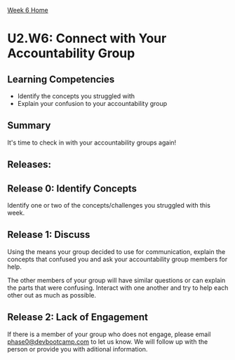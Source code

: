 [Week 6 Home](./)

# U2.W6: Connect with Your Accountability Group

## Learning Competencies
- Identify the concepts you struggled with
- Explain your confusion to your accountability group

## Summary
It's time to check in with your accountability groups again!

## Releases:
## Release 0: Identify Concepts
Identify one or two of the concepts/challenges you struggled with this week.

## Release 1: Discuss
Using the means your group decided to use for communication, explain the concepts that confused you and ask your accountability group members for help.

The other members of your group will have similar questions or can explain the parts that were confusing. Interact with one another and try to help each other out as much as possible.

## Release 2: Lack of Engagement
If there is a member of your group who does not engage, please email <phase0@devbootcamp.com> to let us know. We will follow up with the person or provide you with aditional information.
